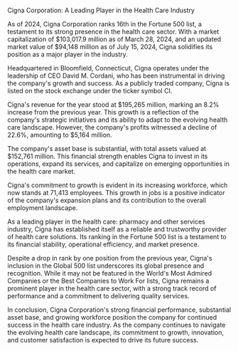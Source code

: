 Cigna Corporation: A Leading Player in the Health Care Industry

As of 2024, Cigna Corporation ranks 16th in the Fortune 500 list, a testament to its strong presence in the health care sector. With a market capitalization of $103,017.9 million as of March 28, 2024, and an updated market value of $94,148 million as of July 15, 2024, Cigna solidifies its position as a major player in the industry.

Headquartered in Bloomfield, Connecticut, Cigna operates under the leadership of CEO David M. Cordani, who has been instrumental in driving the company's growth and success. As a publicly traded company, Cigna is listed on the stock exchange under the ticker symbol CI.

Cigna's revenue for the year stood at $195,265 million, marking an 8.2% increase from the previous year. This growth is a reflection of the company's strategic initiatives and its ability to adapt to the evolving health care landscape. However, the company's profits witnessed a decline of 22.6%, amounting to $5,164 million.

The company's asset base is substantial, with total assets valued at $152,761 million. This financial strength enables Cigna to invest in its operations, expand its services, and capitalize on emerging opportunities in the health care market.

Cigna's commitment to growth is evident in its increasing workforce, which now stands at 71,413 employees. This growth in jobs is a positive indicator of the company's expansion plans and its contribution to the overall employment landscape.

As a leading player in the health care: pharmacy and other services industry, Cigna has established itself as a reliable and trustworthy provider of health care solutions. Its ranking in the Fortune 500 list is a testament to its financial stability, operational efficiency, and market presence.

Despite a drop in rank by one position from the previous year, Cigna's inclusion in the Global 500 list underscores its global presence and recognition. While it may not be featured in the World's Most Admired Companies or the Best Companies to Work For lists, Cigna remains a prominent player in the health care sector, with a strong track record of performance and a commitment to delivering quality services.

In conclusion, Cigna Corporation's strong financial performance, substantial asset base, and growing workforce position the company for continued success in the health care industry. As the company continues to navigate the evolving health care landscape, its commitment to growth, innovation, and customer satisfaction is expected to drive its future success.